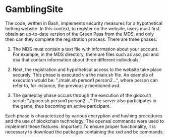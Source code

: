 # GamblingSite
The code, written in Bash, implements security measures for a hypothetical betting website. In this context, to register on the website, users must first obtain an up-to-date version of the Green Pass from the MDS, and only then can they complete the registration process. There are three phases:

1) The MDS must contain a text file with information about your account. For example, in the MDS directory, there are files such as asd, poi and dsa that contain information about three different individuals.

2) Next, the registration and hypothetical access to the website take place securely. This phase is executed via the main.sh file. An example of execution would be: "./main.sh person1 person2...", where person can refer to, for instance, the previously mentioned asd.

3) The gameplay phase occurs through the execution of the gioco.sh script: "./gioco.sh person1 person2...." The server also participates in the game, thus becoming an active participant.

Each phase is characterized by various encryption and hashing procedures and the use of blockchain technology. The openssl commands were used to implement these features.
Important: To ensure proper functionality, it is necessary to download the packages containing the xxd and bc commands.
